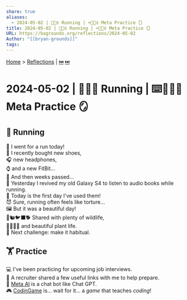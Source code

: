 ```yaml
---
share: true
aliases:
  - 2024-05-02 | 🏃🏼‍♀️ Running | ⌨️🏋🏼‍♀️ Meta Practice 🪞
title: 2024-05-02 | 🏃🏼‍♀️ Running | ⌨️🏋🏼‍♀️ Meta Practice 🪞
URL: https://bagrounds.org/reflections/2024-05-02
Author: "[[bryan-grounds]]"
tags:
---
```

[Home](../index.md) > [Reflections](./index.md) | [⏮️](./2024-05-01.md) [⏭️](./2024-05-08.md)  
# 2024-05-02 | 🏃🏼‍♀️ Running | ⌨️🏋🏼‍♀️ Meta Practice 🪞  
## 🏃 Running  
🎉 I went for a run today!  
👟 I recently bought new shoes,  
🎧 new headphones,  
⌚ and a new FitBit...  
🦗 And then weeks passed...  
📱 Yesterday I revived my old Galaxy S4 to listen to audio books while running.  
🥇 Today is the first day I've used them!  
😈 Sure, running often feels like torture...  
🖼 But it was a beautiful day!  
🐇🐿🐦‍⬛🐕 Shared with plenty of wildlife,  
🌳🌹🌻🪻 and beautiful plant life.  
🎯 Next challenge: make it habitual.  
  
## 🏋 Practice  
💻 I've been practicing for upcoming job interviews.  
🔗 A recruiter shared a few useful links with me to help prepare.  
🤖 [Meta AI](https://www.meta.ai) is a chat bot like Chat GPT.  
🎮 [CodinGame](https://www.codingame.com) is... wait for it... a _game_ that teaches _coding_!  
